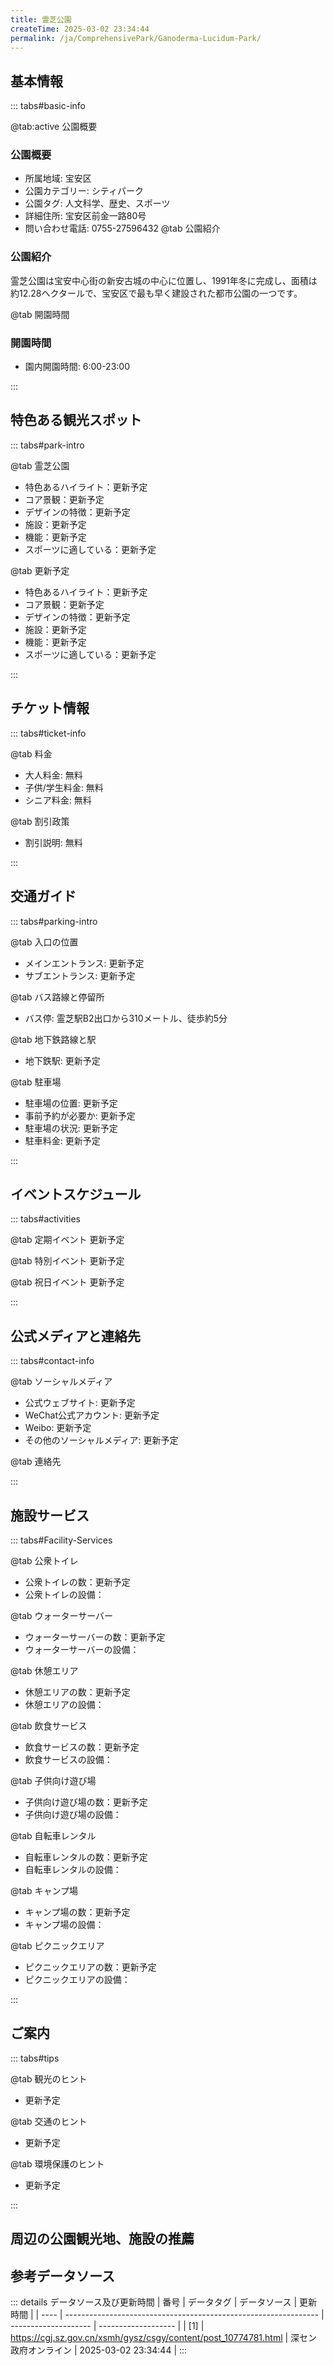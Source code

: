 ```yaml
---
title: 霊芝公園
createTime: 2025-03-02 23:34:44
permalink: /ja/ComprehensivePark/Ganoderma-Lucidum-Park/
---
```



<script setup>
import ImageSwiper from '/.vuepress/theme/components/ImageSwiper.vue'
// 轮播图数据
const swiperItems = [
    {
                link: 'https://cgj.sz.gov.cn/img/4/4005/4005759/10774781.jpg',
                title: '霊芝公園',
                description: '',
                author: '深セン政府オンライン',
                date: '2025/03/03'
                },
  {
                link: 'https://cgj.sz.gov.cn/img/4/4005/4005759/10774781.jpg',
                title: '霊芝公園',
                description: '',
                author: '深セン政府オンライン',
                date: '2025/03/03'
                }
]
// 配置项
const swiperConfig = {
  height: 500,
  showInfo: true
}
</script>
<!-- 轮播图组件 -->
<ImageSwiper :items="swiperItems" :config="swiperConfig" />



## 基本情報

::: tabs#basic-info

@tab:active 公園概要
### 公園概要
- 所属地域: 宝安区
- 公園カテゴリー: シティパーク
- 公園タグ: 人文科学、歴史、スポーツ
- 詳細住所: 宝安区前金一路80号
- 問い合わせ電話: 0755-27596432
@tab 公園紹介
### 公園紹介
霊芝公園は宝安中心街の新安古城の中心に位置し、1991年冬に完成し、面積は約12.28ヘクタールで、宝安区で最も早く建設された都市公園の一つです。

@tab 開園時間

### 開園時間
- 園内開園時間: 6:00-23:00

:::

## 特色ある観光スポット

::: tabs#park-intro

@tab 霊芝公園
<ImageCard
image="https://cgj.sz.gov.cn/images/index20230710_1.png"
    title="霊芝公園"
    description="公園内には霊芝の特別な見どころがあります。霊芝は、上河村の先祖から受け継がれた孝行文化と深い関わりがあり、霊芝公園は歴史的、精神的に重要な文化的意義を持っています。"
    date=""
    author="深セン政府オンライン"
/>


- 特色あるハイライト：更新予定
- コア景観：更新予定
- デザインの特徴：更新予定
- 施設：更新予定
- 機能：更新予定
- スポーツに適している：更新予定

@tab 更新予定
<ImageCard
image="https://cgj.sz.gov.cn/images/index20230710_1.png"
    title="霊芝公園"
    description="公園内には霊芝の特別な見どころがあります。霊芝は、上河村の先祖から受け継がれた孝行文化と深い関わりがあり、霊芝公園は歴史的、精神的に重要な文化的意義を持っています。"
    date=""
    author="深セン政府オンライン"
/>


- 特色あるハイライト：更新予定
- コア景観：更新予定
- デザインの特徴：更新予定
- 施設：更新予定
- 機能：更新予定
- スポーツに適している：更新予定

:::

## チケット情報

::: tabs#ticket-info

@tab 料金
- 大人料金: 無料
- 子供/学生料金: 無料
- シニア料金: 無料

@tab 割引政策
- 割引説明: 無料

:::

## 交通ガイド

::: tabs#parking-intro

@tab 入口の位置
- メインエントランス: 更新予定
- サブエントランス: 更新予定

@tab バス路線と停留所
- バス停: 霊芝駅B2出口から310メートル、徒歩約5分

@tab 地下鉄路線と駅
- 地下鉄駅: 更新予定

@tab 駐車場
- 駐車場の位置: 更新予定
- 事前予約が必要か: 更新予定
- 駐車場の状況: 更新予定
- 駐車料金: 更新予定

:::

## イベントスケジュール

::: tabs#activities

@tab 定期イベント
更新予定

@tab 特別イベント
更新予定

@tab 祝日イベント
更新予定

:::

## 公式メディアと連絡先

::: tabs#contact-info

@tab ソーシャルメディア
- 公式ウェブサイト: 更新予定
- WeChat公式アカウント: 更新予定
- Weibo: 更新予定
- その他のソーシャルメディア: 更新予定

@tab 連絡先

:::

## 施設サービス

::: tabs#Facility-Services

@tab 公衆トイレ
- 公衆トイレの数：更新予定
- 公衆トイレの設備：

@tab ウォーターサーバー
- ウォーターサーバーの数：更新予定
- ウォーターサーバーの設備：

@tab 休憩エリア
- 休憩エリアの数：更新予定
- 休憩エリアの設備：

@tab 飲食サービス
- 飲食サービスの数：更新予定
- 飲食サービスの設備：

@tab 子供向け遊び場
- 子供向け遊び場の数：更新予定
- 子供向け遊び場の設備：

@tab 自転車レンタル
- 自転車レンタルの数：更新予定
- 自転車レンタルの設備：

@tab キャンプ場
- キャンプ場の数：更新予定
- キャンプ場の設備：

@tab ピクニックエリア
- ピクニックエリアの数：更新予定
- ピクニックエリアの設備：

:::

## ご案内

::: tabs#tips

@tab 観光のヒント
- 更新予定

@tab 交通のヒント
- 更新予定

@tab 環境保護のヒント
- 更新予定

:::

## 周辺の公園観光地、施設の推薦

<CardGrid>
  <ImageCard
        image="http://cgj.sz.gov.cn/img/4/4005/4005763/10774786.jpg"
        title="麒麟山公園（百花園）"
        description="麒麟山公園は2008年末に建設され、2009年9月28日にオープンしました。生態とレジャーを重視し、健康的なスポーツ活動も考慮した総合都市公園です。公園は、一級幹線道路、二級道路、山道で瑞林城郷、小峰鉄営、万河松峰、丹世松豫、鶴塘涌青、青階段蘭曲などの景勝地とつながっており、公園全体の配置は地形に応じて、レジャー広場、"
        href="/ja/ComprehensivePark/Qilinshan Park (Hundred Flowers Garden)"
        author="深セン政府オンライン"
        date="2025/01/02"
      />
      <ImageCard
        image="http://cgj.sz.gov.cn/img/4/4005/4005763/10774786.jpg"
        title="麒麟山公園（百花園）"
        description="麒麟山公園は2008年末に建設され、2009年9月28日にオープンしました。生態とレジャーを重視し、健康的なスポーツ活動も考慮した総合都市公園です。公園は、一級幹線道路、二級道路、山道で瑞林城郷、小峰鉄営、万河松峰、丹世松豫、鶴塘涌青、青階段蘭曲などの景勝地とつながっており、公園全体の配置は地形に応じて、レジャー広場、"
        href="/ja/ComprehensivePark/Qilinshan Park (Hundred Flowers Garden)"
        author="深セン政府オンライン"
        date="2025/01/02"
      />
    </CardGrid>


## 参考データソース

::: details データソース及び更新時間
| 番号 | データタグ                                                      | データソース         | 更新時間            |
| ---- | --------------------------------------------------------------- | -------------------- | ------------------- |
| [1]  | https://cgj.sz.gov.cn/xsmh/gysz/csgy/content/post_10774781.html | 深セン政府オンライン | 2025-03-02 23:34:44 |
:::


